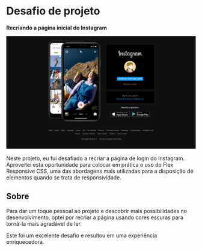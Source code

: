 # Desafio de projeto

**Recriando a página inicial do Instagram**

<img src="documentation/assets/screenshots/screenshot-127.0.0.1_5500-2022.05.25-02_23_24.png" alt="Captura de tela mostrando a página inicial recriada do Instagram">

Neste projeto, eu fui desafiado a recriar a página de login do Instagram. Aproveitei esta oportunidade para colocar em prática o uso do Flex Responsive CSS, uma das abordagens mais utilizadas para a disposição de elementos quando se trata de responsividade.

## Sobre

Para dar um toque pessoal ao projeto e descobrir mais possibilidades no desenvolvimento, optei por recriar a página usando cores escuras para torná-la mais agradável de ler.

Este foi um excelente desafio e resultou em uma experiência enriquecedora.